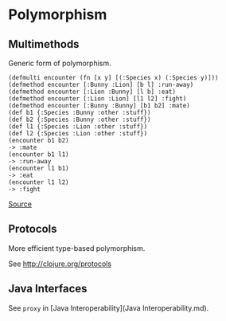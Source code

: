 # Polymorphism

## Multimethods

Generic form of polymorphism.

```
(defmulti encounter (fn [x y] [(:Species x) (:Species y)]))
(defmethod encounter [:Bunny :Lion] [b l] :run-away)
(defmethod encounter [:Lion :Bunny] [l b] :eat)
(defmethod encounter [:Lion :Lion] [l1 l2] :fight)
(defmethod encounter [:Bunny :Bunny] [b1 b2] :mate)
(def b1 {:Species :Bunny :other :stuff})
(def b2 {:Species :Bunny :other :stuff})
(def l1 {:Species :Lion :other :stuff})
(def l2 {:Species :Lion :other :stuff})
(encounter b1 b2)
-> :mate
(encounter b1 l1)
-> :run-away
(encounter l1 b1)
-> :eat
(encounter l1 l2)
-> :fight
```

[Source](http://clojure.org/runtime_polymorphism)

## Protocols

More efficient type-based polymorphism.

See http://clojure.org/protocols

## Java Interfaces

See `proxy` in [Java Interoperability](Java Interoperability.md).
